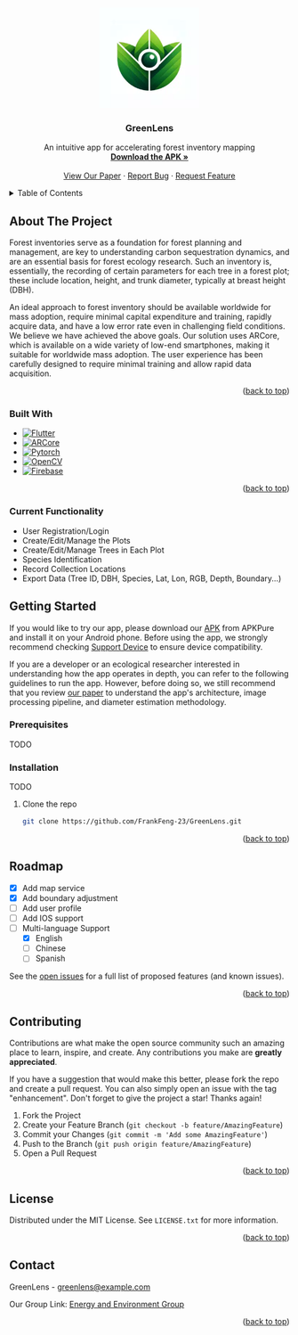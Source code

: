<!-- Improved compatibility of back to top link: See: https://github.com/othneildrew/Best-README-Template/pull/73 -->
<a name="readme-top"></a>



<!-- PROJECT SHIELDS -->
<!--
*** I'm using markdown "reference style" links for readability.
*** Reference links are enclosed in brackets [ ] instead of parentheses ( ).
*** See the bottom of this document for the declaration of the reference variables
*** for contributors-url, forks-url, etc. This is an optional, concise syntax you may use.
*** https://www.markdownguide.org/basic-syntax/#reference-style-links
-->
<!--
[![Contributors][contributors-shield]][contributors-url]
[![Forks][forks-shield]][forks-url]
[![Stargazers][stars-shield]][stars-url]
[![Issues][issues-shield]][issues-url]
[![MIT License][license-shield]][license-url]
[![LinkedIn][linkedin-shield]][linkedin-url]
-->

<!-- PROJECT LOGO -->
<br />
<div align="center">
  <a href="https://github.com/FrankFeng-23/GreenLens">
    <img src="icon.webp" alt="Logo" width="180" height="180">
  </a>

  <h3 align="center">GreenLens</h3>

  <p align="center">
    An intuitive app for accelerating forest inventory mapping 
    <br />
    <a href="https://apkpure.net/p/com.cleeg.greenlens"><strong>Download the APK »</strong></a>
    <br />
    <br />
    <a href="https://www.cambridge.org/engage/coe/article-details/657491c25bc9fcb5c9727f79">View Our Paper</a>
    ·
    <a href="https://github.com/FrankFeng-23/GreenLens/issues">Report Bug</a>
    ·
    <a href="https://github.com/FrankFeng-23/GreenLens/issues">Request Feature</a>
  </p>
</div>



<!-- TABLE OF CONTENTS -->
<details>
  <summary>Table of Contents</summary>
  <ol>
    <li>
      <a href="#about-the-project">About The Project</a>
      <ul>
        <li><a href="#built-with">Built With</a></li>
      </ul>
    </li>
    <li>
      <a href="#getting-started">Getting Started</a>
      <ul>
        <li><a href="#prerequisites">Prerequisites</a></li>
        <li><a href="#installation">Installation</a></li>
      </ul>
    </li>
    <li><a href="#roadmap">Roadmap</a></li>
    <li><a href="#contributing">Contributing</a></li>
    <li><a href="#license">License</a></li>
    <li><a href="#contact">Contact</a></li>
  </ol>
</details>



<!-- ABOUT THE PROJECT -->
## About The Project
<!--
[![Product Name Screen Shot][product-screenshot]](https://example.com)
-->

Forest inventories serve as a foundation for forest planning and management, are key to understanding carbon sequestration dynamics, and are an essential basis for forest ecology research. Such an inventory is, essentially, the recording of certain parameters for each tree in a forest plot; these include location, height, and trunk diameter, typically at breast height (DBH).

An ideal approach to forest inventory should be available worldwide for mass adoption, require minimal capital expenditure and training, rapidly acquire data, and have a low error rate even in challenging field conditions. We believe we have achieved the above goals. Our solution uses ARCore, which is available on a wide variety of low-end smartphones, making it suitable for worldwide mass adoption. The user experience has been carefully designed to require minimal training and allow rapid data acquisition.

<p align="right">(<a href="#readme-top">back to top</a>)</p>



### Built With

* [![Flutter][flutter-icon]][flutter-url]
* [![ARCore][arcore-icon]][arcore-url]
* [![Pytorch][pytorch-icon]][pytorch-url]
* [![OpenCV][opencv-icon]][opencv-url]
* [![Firebase][firebase-icon]][firebase-url]

<p align="right">(<a href="#readme-top">back to top</a>)</p>

### Current Functionality
* User Registration/Login
* Create/Edit/Manage the Plots
* Create/Edit/Manage Trees in Each Plot
* Species Identification
* Record Collection Locations
* Export Data (Tree ID, DBH, Species, Lat, Lon, RGB, Depth, Boundary...)

<!-- GETTING STARTED -->
## Getting Started

If you would like to try our app, please download our [APK](https://apkpure.net/p/com.cleeg.greenlens) from APKPure and install it on your Android phone. Before using the app, we strongly recommend checking [Support Device](https://developers.google.com/ar/devices) to ensure device compatibility.

If you are a developer or an ecological researcher interested in understanding how the app operates in depth, you can refer to the following guidelines to run the app. However, before doing so, we still recommend that you review [our paper](https://www.cambridge.org/engage/coe/article-details/657491c25bc9fcb5c9727f79) to understand the app's architecture, image processing pipeline, and diameter estimation methodology.
### Prerequisites

TODO

### Installation

TODO
1. Clone the repo
   ```sh
   git clone https://github.com/FrankFeng-23/GreenLens.git
   ```

<p align="right">(<a href="#readme-top">back to top</a>)</p>



<!-- USAGE EXAMPLES -->
<!--
## Usage
Use this space to show useful examples of how a project can be used. Additional screenshots, code examples and demos work well in this space. You may also link to more resources.
_For more examples, please refer to the [Documentation](https://example.com)_
<p align="right">(<a href="#readme-top">back to top</a>)</p>
-->

<!-- ROADMAP -->
## Roadmap

- [x] Add map service
- [x] Add boundary adjustment
- [ ] Add user profile
- [ ] Add IOS support
- [ ] Multi-language Support
    - [x] English
    - [ ] Chinese
    - [ ] Spanish

See the [open issues](https://github.com/FrankFeng-23/GreenLens/issues) for a full list of proposed features (and known issues).

<p align="right">(<a href="#readme-top">back to top</a>)</p>

<!-- CONTRIBUTING -->
## Contributing

Contributions are what make the open source community such an amazing place to learn, inspire, and create. Any contributions you make are **greatly appreciated**.

If you have a suggestion that would make this better, please fork the repo and create a pull request. You can also simply open an issue with the tag "enhancement".
Don't forget to give the project a star! Thanks again!

1. Fork the Project
2. Create your Feature Branch (`git checkout -b feature/AmazingFeature`)
3. Commit your Changes (`git commit -m 'Add some AmazingFeature'`)
4. Push to the Branch (`git push origin feature/AmazingFeature`)
5. Open a Pull Request

<p align="right">(<a href="#readme-top">back to top</a>)</p>



<!-- LICENSE -->
## License

Distributed under the MIT License. See `LICENSE.txt` for more information.

<p align="right">(<a href="#readme-top">back to top</a>)</p>



<!-- CONTACT -->
## Contact

GreenLens - greenlens@example.com

Our Group Link: [Energy and Environment Group](https://www.cst.cam.ac.uk/research/eeg)

<p align="right">(<a href="#readme-top">back to top</a>)</p>


<!-- ACKNOWLEDGMENTS -->
<!--
## Acknowledgments

Use this space to list resources you find helpful and would like to give credit to. I've included a few of my favorites to kick things off!

* [Choose an Open Source License](https://choosealicense.com)
* [GitHub Emoji Cheat Sheet](https://www.webpagefx.com/tools/emoji-cheat-sheet)
* [Malven's Flexbox Cheatsheet](https://flexbox.malven.co/)
* [Malven's Grid Cheatsheet](https://grid.malven.co/)
* [Img Shields](https://shields.io)
* [GitHub Pages](https://pages.github.com)
* [Font Awesome](https://fontawesome.com)
* [React Icons](https://react-icons.github.io/react-icons/search)

<p align="right">(<a href="#readme-top">back to top</a>)</p>
-->


<!-- MARKDOWN LINKS & IMAGES -->
<!-- https://www.markdownguide.org/basic-syntax/#reference-style-links -->
[contributors-shield]: https://img.shields.io/github/contributors/othneildrew/Best-README-Template.svg?style=for-the-badge
[contributors-url]: https://github.com/othneildrew/Best-README-Template/graphs/contributors
[forks-shield]: https://img.shields.io/github/forks/othneildrew/Best-README-Template.svg?style=for-the-badge
[forks-url]: https://github.com/othneildrew/Best-README-Template/network/members
[stars-shield]: https://img.shields.io/github/stars/othneildrew/Best-README-Template.svg?style=for-the-badge
[stars-url]: https://github.com/othneildrew/Best-README-Template/stargazers
[issues-shield]: https://img.shields.io/github/issues/othneildrew/Best-README-Template.svg?style=for-the-badge
[issues-url]: https://github.com/othneildrew/Best-README-Template/issues
[license-shield]: https://img.shields.io/github/license/othneildrew/Best-README-Template.svg?style=for-the-badge
[license-url]: https://github.com/othneildrew/Best-README-Template/blob/master/LICENSE.txt
[linkedin-shield]: https://img.shields.io/badge/-LinkedIn-black.svg?style=for-the-badge&logo=linkedin&colorB=555
[linkedin-url]: https://linkedin.com/in/othneildrew
[product-screenshot]: images/screenshot.png

[flutter-icon]: https://img.shields.io/badge/flutter-%23FFFFFF?style=for-the-badge&logo=flutter&logoColor=%2302569B
[flutter-url]: https://flutter.dev/
[arcore-icon]: https://img.shields.io/badge/arcore-%23FFFFFF?style=for-the-badge&logo=data%3Aimage%2Fjpg%3Bbase64%2C%2F9j%2F4AAQSkZJRgABAQEAkACQAAD%2F2wBDAAMCAgMCAgMDAwMEAwMEBQgFBQQEBQoHBwYIDAoMDAsKCwsNDhIQDQ4RDgsLEBYQERMUFRUVDA8XGBYUGBIUFRT%2F2wBDAQMEBAUEBQkFBQkUDQsNFBQUFBQUFBQUFBQUFBQUFBQUFBQUFBQUFBQUFBQUFBQUFBQUFBQUFBQUFBQUFBQUFBT%2FwAARCABeAFEDASIAAhEBAxEB%2F8QAHwAAAQUBAQEBAQEAAAAAAAAAAAECAwQFBgcICQoL%2F8QAtRAAAgEDAwIEAwUFBAQAAAF9AQIDAAQRBRIhMUEGE1FhByJxFDKBkaEII0KxwRVS0fAkM2JyggkKFhcYGRolJicoKSo0NTY3ODk6Q0RFRkdISUpTVFVWV1hZWmNkZWZnaGlqc3R1dnd4eXqDhIWGh4iJipKTlJWWl5iZmqKjpKWmp6ipqrKztLW2t7i5usLDxMXGx8jJytLT1NXW19jZ2uHi4%2BTl5ufo6erx8vP09fb3%2BPn6%2F8QAHwEAAwEBAQEBAQEBAQAAAAAAAAECAwQFBgcICQoL%2F8QAtREAAgECBAQDBAcFBAQAAQJ3AAECAxEEBSExBhJBUQdhcRMiMoEIFEKRobHBCSMzUvAVYnLRChYkNOEl8RcYGRomJygpKjU2Nzg5OkNERUZHSElKU1RVVldYWVpjZGVmZ2hpanN0dXZ3eHl6goOEhYaHiImKkpOUlZaXmJmaoqOkpaanqKmqsrO0tba3uLm6wsPExcbHyMnK0tPU1dbX2Nna4uPk5ebn6Onq8vP09fb3%2BPn6%2F9oADAMBAAIRAxEAPwD9U6KKw%2FGPjfQfh9oc2seI9WtdH02H7091IFBP91R1Zj2UZJ7CnGMptRirtjScnZbm2elecfGH9oPwT8DtMNx4l1VEvGTdBpdtiS7n%2FwB1M8D%2FAGmIX3r49%2BPP%2FBRm%2FwBU%2B0aP8M7ZtMtTlG129QGdx6xRnIQf7TZPPRTXxXrOtah4h1K41HU72fUL%2B4bfNdXUhkkkb1Zjkk19xl3DNWtapi3yx7df%2BB%2BfofR4TJ5z96vou3X%2FAIB9D%2FHf9urxv8V2n07RZX8IeHGJX7PYyn7TMv8A01mGDz%2FdXA5wd3WvAvAn7RXxA%2BDPjCbUvDHiS7tyXBmsp3M1tcDAyJImOD9eGGeCKx9tcbrQxq1x9R%2FIV%2BhUsvwtKj7GFNcva2%2Fr3PZxWHpUqKhCKSufrB%2Bzv%2FwUb8E%2FFP7LpHjEReCfEj4QPPJ%2FoFw3%2BxKf9WT%2FAHX47BmNfXkciyorowZGGQynII9a%2FnYBH0NfQn7PX7bfxC%2BAT29hFdnxH4WQgNompSFljX%2FpjJy0R9hleeVNfGZjwupXqYF2f8r%2FAEf%2Bf3nzFXB31p%2FcftJ6UteJfAL9rz4fftB20UOjal%2FZviDbmXQtRIjuQcclOcSr7qScdQte21%2BfVqFXDzdOtFxkujPLlFxdpIqZooxRWBJ8sftJft56P8KNTv8Awx4Usk1%2FxPbExT3E5Is7STupxzIw7qMAH%2BLIIr88%2FiP8WPFXxb1xtW8Vazcarc5PlrIcRQqf4Y0GFQfQfXNe3eNPCOneMri4l1CIm7d2b7WnEoJPc9%2Foc14t4s%2BGOqeGd88am%2BsRz58K8qP9pe315HvX7FlOEweDilBe%2FwBW936dvQ%2FQ8JhKOGiuRe93OP4xyeaaSPWnGmqrSMqqNzE4AA6mvpj0roUMMVxmtEf2tcc9x%2FIV9I%2BDv2VvH3i%2B1S5NhDo1u4yr6pIYmI%2F3AGcfiBR4p%2FYO%2BIUTTXdje6JqbHkW8Vy8ch46DegX82FcLzDCwfI6iv6nlYytCUVFM%2BYTj1oBA71u%2BL%2FBGveAdXfS%2FEOlXOlXyjPlXCY3D%2B8rdGHupIrDyK7YyUleOqPJuS2l3Np91Fc2s729xEweOWJirIw5BBHII9a%2B0%2F2dv%2BCmHijwL9m0b4iwy%2BLtEXCLqSEDUIF9STgTD%2FeIb%2FaPSvmH4S%2FBHxr8cNeGleD9Dn1SRSBNc42W9sD%2FABSyn5VHtnJxwDX6Tfs7%2FwDBNrwd8Nhbax47eLxp4iXDi1ZCNOt29ozzKR6vx%2FsA8181nWKy2FP2eMXNLol8X39P63OPETpJWnqel%2F8ADanwo%2F6DV3%2F4Lpv%2FAImivZ%2F7F07%2FAKB9r%2F35X%2FCivynnw38kv%2FAl%2FwDInjXp9n9%2F%2FAPzhnX99J%2FvGo6mn4mf%2FeNRnGK%2FTj9IRw%2Fiz4V6Z4gDz2oGnXp53xr%2B7c%2F7S%2F1H617H%2Bzn%2BzHJ4F0%2B38WeJrBZtUuvn0%2FcN0cEX8Mg%2F226jPIGOhJrn9Es11PWLGzYkC4njhJ%2F3mA%2FrX6ODT7cWa2nkIbVUEYiK5UKBgDFeRmuZ1sNTjQi9Jb%2Bh42ZYuVCMYLqeBrwKUtXo%2FiD4aRzFptLcRN1MEh%2BX8D2%2FGsfTfhrqNxMPtjJaQjqQwdj9AOPzr5pYim1zXPGWIptXueRfEr4S6N8ZvDk3h%2FV7I3LSAm2niTM9tLjh4z2PqOhHB4ryH4D%2FAPBLcrqLan8UdUWWyimYQaNpchBuEDEBpZeqhgM7E5wRlgcivvjR%2FD1joUWy0hCseGkbl2%2Bp%2FpWzbH5T9aaznE0acqNCXLF%2Ff8uxx1MXJ%2B7DRGX4R8G6H4C0K20Xw7pVpo2lW4xHa2cQjQepwOpPcnk9zW1SZ6UZrwW3J3buzg3KmaKMewopAfmvOf3z%2FwC8ajJ7CnT589%2F941m63runeG7B7zVLyKztl%2FjkOMn0A6k%2Bw5r9bScrJH6ZdJXZrWF49hfW91F%2FrIJFkXPqDkfyr9GtA1u38SaHY6raMHtryFZkIPYjOD7jp%2BFfiv49%2FaLu7%2FzLPwzEbK3Pym9mAMrD%2FZXov1OT9K9m%2FYk%2Fbj%2F4VJI3g%2Fx7dXFz4VuZzLbak26WTT5HOX3DktExyxxkgkkA5Nedm%2BT18RQVaC96PTq1%2FXQ%2BbzNLEJOnq4n6oA4oJFZvh3xPo%2FjDSINV0PU7TV9NnGYruymWWNvoykj8K0T79K%2FNmnF2e58uNHNWYV2pzXzD%2B01%2B2p4Z%2BD2lXmkeG7y28QeNHVo44bdhJBZN03zMOMjtGOSRzgc18U%2FBn9tX4jfCfVpZJ9Sk8UaRcztPc6dqshfLMxZ2jk%2B9GSSTxlcnJU19FhMhxmLoOtFW7J6X%2Fr8T0aOAq1oOa07X6n67%2BlLXjPwM%2Fau8CfHeCKDS7%2F8As3X9uZNF1AhJ845MZ6SD3XnHUCvZq8OtQq4ebp1YuLXc4p05U5cs1ZlPNFG2isDM%2FI345fFuT4XeK9Y8LW%2BnSSa9YTtDM92hSKM9iBwXyMEEYBBBBIr5m8QeJNV8V35vNVvJLyc9N5%2BVB6Ko4Uewr9wvjj%2BzL4B%2FaB03yfFOkKdRRNlvrFniK8gHbD4%2BYf7Lhl56Zr8zf2iP2AfH3wU%2B06rpETeMvCseXN9YRH7Rbr%2F02hGSAB1Zdy8ZO3pX6vlGc4OvFU5e5U8%2Bvo%2F0%2FM%2BijjvrFlN2Z8vDA7UhPHSlJpCMc19lc3ubPhnxz4j8F3LXHh7XtU0G4b70umXklux%2BpQg16LqHxj%2BIXirRorfWPHHiLVbaSMb4LrVJ5EbjupbBryAniu00o%2F6Bb%2F8AXNf5Vm6NKT55RV%2B9jtwlGNSbckIBg8g1ID7VPsDU0xbeas9T2fKxba4ms7iO4t5HgnjYOkkbbWVhyCCOhr69%2BAv%2FAAUM8TeCPs2kePIpvFejLhFv1I%2B3wr6ljxKP97Df7Xavnj4WfBbxh8ZtZGneFdGm1BlIE1yRst7cHvJIeF%2BnU44Br9CfgN%2FwT%2B8I%2FDn7PqvjBovF%2BvrhxDImLGBv9mM8yEer8f7INfL51isuhT9ni1zS6Jbr59P63PNx1XCwhy11d9uv%2FAO7%2FwCGv%2Fhl%2FwBBa7%2F8F83%2FAMTRXr%2F9l2P%2FAD5wf9%2Bl%2FwAKK%2FK%2BfDfyP%2FwJf%2FInyPNQ%2Flf3r%2FI1KKi88Z6Gjzx6GuM5T5k%2FaJ%2FYC8A%2FG37TqulRL4N8VyZc39hEPIuH%2FwCm0IwCT3Zdrc5JbpX5mfHH9mTx%2FwDs%2FakYfFGkN%2FZzvst9Ys8y2c%2Fph8Daf9lwre2Oa%2Fc4zjng1T1fTtP8Qabc6dqljBqOn3KGOe1uolkilU9VZWyCPY19Pl2f4nA2hP34dnuvRnZSxM6ej1R%2FPKa7XSf%2BPC3P%2FTNf5V95ftOf8E3PD01hqPij4cX6eHZIUa4uNFvi72hA5YxOAzx9%2FlIYem0V45%2BzB%2Bxzf%2FGo%2Bdf67baXotiVS5NsrSXLn0QEBRnB%2BYk4%2Fumv0ejnOErYZ4lSait9Hdf15H0uCxVKMZVJPRI8O8PeHNV8W6vb6VounXOqajcNtitbSIySOfYD%2Bfavt%2F4Df8E43lFvrHxQuig4dfD9hLyfaaYdP92P%2FvrtX1x8J%2Fgv4M%2BC2kfYPCujR2bMoWe9k%2Be5uD6ySHk884GFHYCu888ehr4bMeJa1e9PCrkj36v%2FAC%2FPzPPxWb1Kt40fdXfr%2FwAAzvDPhXR%2FBmjW%2Bk6FplrpOmwDEdraRCNF98DqT3J5PetaovPHHBo88Hsa%2BLbcndu7Pn223dkNFM3D3opCP%2F%2FZ

[arcore-url]: https://developers.google.com/ar
[pytorch-icon]: https://img.shields.io/badge/pytorch-%23FFFFFF?style=for-the-badge&logo=pytorch&logoColor=%23EE4C2C
[pytorch-url]: https://pytorch.org/
[opencv-icon]: https://img.shields.io/badge/opencv-%23FFFFFF?style=for-the-badge&logo=opencv&logoColor=%235C3EE8
[opencv-url]: https://opencv.org/
[firebase-icon]: https://img.shields.io/badge/firebase-%23FFFFFF?style=for-the-badge&logo=firebase&logoColor=%23FFCA28
[firebase-url]: https://firebase.google.com/
